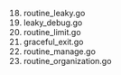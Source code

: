 18. routine_leaky.go
19. leaky_debug.go
20. routine_limit.go
21. graceful_exit.go
22. routine_manage.go
23. routine_organization.go